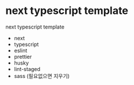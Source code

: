 # next typescript template

next typescript template

- next
- typescript
- eslint
- prettier
- husky
- lint-staged
- sass (필요없으면 지우기)

